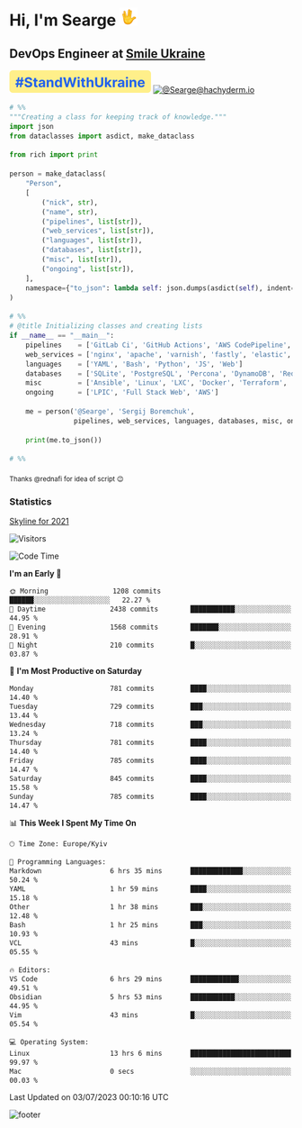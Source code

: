 # Hi, I'm Searge <img src="images/vulcan.webp" style="display: inline-block; margin: 0; height: 2rem" alt="Vulcan salute" />

## DevOps Engineer at [Smile Ukraine](https://smile-ukraine.com/en)

[![Stand With Ukraine](https://raw.githubusercontent.com/vshymanskyy/StandWithUkraine/main/badges/StandWithUkraine.svg)](https://stand-with-ukraine.pp.ua)
<a rel="me" href="https://hachyderm.io/@Searge">![@Searge@hachyderm.io](https://img.shields.io/badge/-@Searge-%232B90D9?logo=mastodon&logoColor=white)</a>

```python
# %%
"""Creating a class for keeping track of knowledge."""
import json
from dataclasses import asdict, make_dataclass

from rich import print

person = make_dataclass(
    "Person",
    [
        ("nick", str),
        ("name", str),
        ("pipelines", list[str]),
        ("web_services", list[str]),
        ("languages", list[str]),
        ("databases", list[str]),
        ("misc", list[str]),
        ("ongoing", list[str]),
    ],
    namespace={"to_json": lambda self: json.dumps(asdict(self), indent=4)},
)

# %%
# @title Initializing classes and creating lists
if __name__ == "__main__":
    pipelines    = ['GitLab Ci', 'GitHub Actions', 'AWS CodePipeline', 'Jenkins']
    web_services = ['nginx', 'apache', 'varnish', 'fastly', 'elastic', 'solr']
    languages    = ['YAML', 'Bash', 'Python', 'JS', 'Web']
    databases    = ['SQLite', 'PostgreSQL', 'Percona', 'DynamoDB', 'Redis']
    misc         = ['Ansible', 'Linux', 'LXC', 'Docker', 'Terraform', 'AWS']
    ongoing      = ['LPIC', 'Full Stack Web', 'AWS']

    me = person('@Searge', 'Sergij Boremchuk',
                pipelines, web_services, languages, databases, misc, ongoing)

    print(me.to_json())

# %%

```

<sub>Thanks @rednafi for idea of script :wink:</sub>

### Statistics

[Skyline for 2021](https://skyline.github.com/Searge/2021)

![Visitors](https://komarev.com/ghpvc/?username=searge&label=Profile%20views&color=0e75b6&style=flat) 
<!--START_SECTION:waka-->
![Code Time](http://img.shields.io/badge/Code%20Time-2%2C113%20hrs%2021%20mins-blue)

**I'm an Early 🐤** 

```text
🌞 Morning                1208 commits        ██████░░░░░░░░░░░░░░░░░░░   22.27 % 
🌆 Daytime                2438 commits        ███████████░░░░░░░░░░░░░░   44.95 % 
🌃 Evening                1568 commits        ███████░░░░░░░░░░░░░░░░░░   28.91 % 
🌙 Night                  210 commits         █░░░░░░░░░░░░░░░░░░░░░░░░   03.87 % 
```
📅 **I'm Most Productive on Saturday** 

```text
Monday                   781 commits         ████░░░░░░░░░░░░░░░░░░░░░   14.40 % 
Tuesday                  729 commits         ███░░░░░░░░░░░░░░░░░░░░░░   13.44 % 
Wednesday                718 commits         ███░░░░░░░░░░░░░░░░░░░░░░   13.24 % 
Thursday                 781 commits         ████░░░░░░░░░░░░░░░░░░░░░   14.40 % 
Friday                   785 commits         ████░░░░░░░░░░░░░░░░░░░░░   14.47 % 
Saturday                 845 commits         ████░░░░░░░░░░░░░░░░░░░░░   15.58 % 
Sunday                   785 commits         ████░░░░░░░░░░░░░░░░░░░░░   14.47 % 
```


📊 **This Week I Spent My Time On** 

```text
🕑︎ Time Zone: Europe/Kyiv

💬 Programming Languages: 
Markdown                 6 hrs 35 mins       █████████████░░░░░░░░░░░░   50.24 % 
YAML                     1 hr 59 mins        ████░░░░░░░░░░░░░░░░░░░░░   15.18 % 
Other                    1 hr 38 mins        ███░░░░░░░░░░░░░░░░░░░░░░   12.48 % 
Bash                     1 hr 25 mins        ███░░░░░░░░░░░░░░░░░░░░░░   10.93 % 
VCL                      43 mins             █░░░░░░░░░░░░░░░░░░░░░░░░   05.55 % 

🔥 Editors: 
VS Code                  6 hrs 29 mins       ████████████░░░░░░░░░░░░░   49.51 % 
Obsidian                 5 hrs 53 mins       ███████████░░░░░░░░░░░░░░   44.95 % 
Vim                      43 mins             █░░░░░░░░░░░░░░░░░░░░░░░░   05.54 % 

💻 Operating System: 
Linux                    13 hrs 6 mins       █████████████████████████   99.97 % 
Mac                      0 secs              ░░░░░░░░░░░░░░░░░░░░░░░░░   00.03 % 
```


 Last Updated on 03/07/2023 00:10:16 UTC
<!--END_SECTION:waka-->

![footer](https://capsule-render.vercel.app/api?type=waving&color=gradient&customColorList=14,21&height=82&section=footer)

